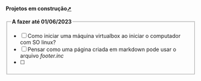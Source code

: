 <!-- markdownlint-disable-next-line -->
#### Projetos em construção<a href="projetos_em_construcao.html" target="_blank" title="Pressione aqui para expandir este documento em nova aba.">➚</a>

<!--TODO: em: A fazer até 01/06/2023 -->
<!-- markdownlint-disable-next-line -->
<fieldset> <legend> <b>A fazer até 01/06/2023</b></legend>

- [ ] Como iniciar uma máquina virtualbox ao iniciar o computador com SO linux?
- [ ] Pensar como uma página criada em markdown pode usar o arquivo _footer.inc_
- [ ]  

</fieldset>
